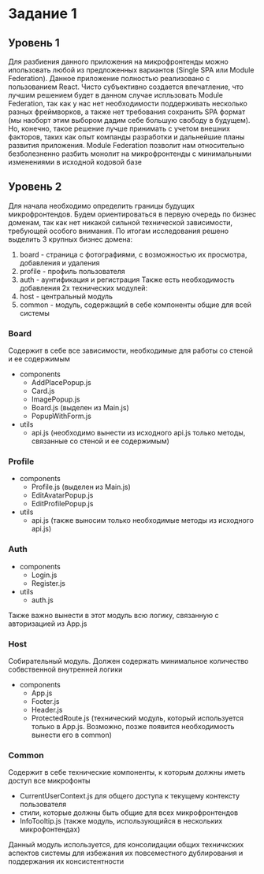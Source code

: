 # Задание 1
## Уровень 1
Для разбиения данного приложения на микрофронтенды можно ипользовать любой из предложенных вариантов (Single SPA или Module Federation).
Данное приложение полностью реализовано с пользованием React. Чисто субъективно создается впечатление, что лучшим решением будет в данном случае испльзовать Module Federation, так как у нас нет необходимости поддерживать несколько разных фреймворков, а также нет требования сохранить SPA формат (мы наоборт этим выбором дадим себе большую свободу в будущем).
Но, конечно, такое решение лучше принимать с учетом внешних факторов, таких как опыт компанды разработки и дальнейшие планы развития приложения.
Module Federation позволит нам относительно безболезненно разбить монолит на микрофронтенды с минимальными изменениями в исходной кодовой базе

## Уровень 2
Для начала необходимо определить границы будущих микрофронтендов. Будем ориентироваться в первую очередь по бизнес доменам, так как нет никакой сильной технической зависимости, требующей особого внимания.
По итогам исследования решено выделить 3 крупных бизнес домена:
1) board - страница с фотографиями, с возможностью их просмотра, добавления и удаления
2) profile - профиль пользователя
3) auth - аунтификация и регистрация
Также есть необходимость добавления 2х технических модулей:
4) host - центральный модуль
5) common - модуль, содержащий в себе компоненты общие для всей системы

### Board
Содержит в себе все зависимости, необходимые для работы со стеной и ее содержимым
- components
    - AddPlacePopup.js
    - Card.js
    - ImagePopup.js
    - Board.js (выделен из Main.js)
    - PopupWithForm.js
- utils
    - api.js (необходимо вынести из исходного api.js только методы, связанные со стеной и ее содержимым)

### Profile
- components
    - Profile.js (выделен из Main.js)
    - EditAvatarPopup.js
    - EditProfilePopup.js
- utils
    - api.js (также выносим только необходимые методы из исходного api.js)

### Auth
- components
    - Login.js
    - Register.js
- utils
    - auth.js

Также важно вынести в этот модуль всю логику, связанную с авторизацией из App.js

### Host
Собирательный модуль. Должен содержать минимальное количество собвственной внутренней логики
- components
    - App.js
    - Footer.js 
    - Header.js
    - ProtectedRoute.js (технический модуль, который используется только в App.js. Возможно, позже появится необходимость вынести его в common)

### Common
Содержит в себе технические компоненты, к которым должны иметь доступ все микрофонты
 - CurrentUserContext.js для общего доступа к текущему контексту пользователя
 - стили, которые должны быть общие для всех микрофронтендов
 - InfoTooltip.js (также модуль, использующийся в нескольких микрофонтендах)

 Данный модуль используется, для консолидации общих техничкских аспектов системы для избежания их повсеместного дублирования и поддержания их консистентности 